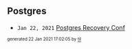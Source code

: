 ## Postgres


* <code>Jan 22, 2021</code> [Postgres Recovery Conf](2021-01-22T16-59-56-postgres-recovery-conf.md)

<sup><sub>generated 22 Jan 2021 17:02:05 by <a href='https://github.com/senorprogrammer/til'>til</a></sub></sup>
